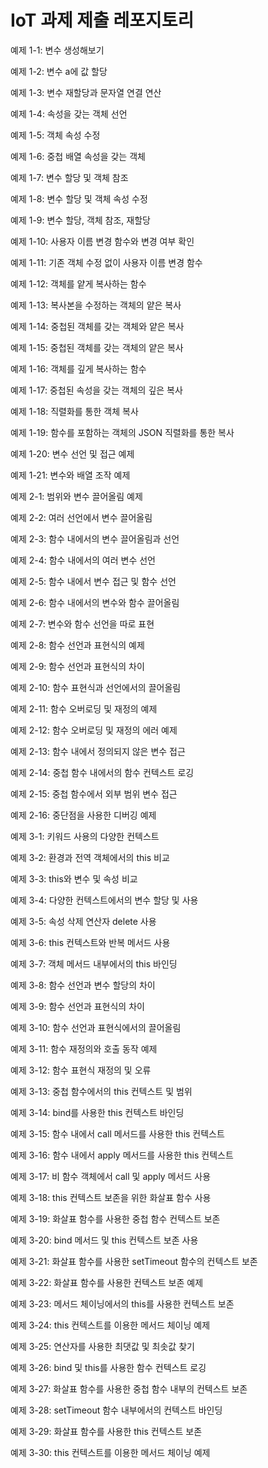 # IoT 과제 제출 레포지토리

예제 1-1: 변수 생성해보기

예제 1-2: 변수 a에 값 할당 

예제 1-3: 변수 재할당과 문자열 연결 연산

예제 1-4: 속성을 갖는 객체 선언

예제 1-5: 객체 속성 수정

예제 1-6: 중첩 배열 속성을 갖는 객체

예제 1-7: 변수 할당 및 객체 참조

예제 1-8: 변수 할당 및 객체 속성 수정

예제 1-9: 변수 할당, 객체 참조, 재할당

예제 1-10: 사용자 이름 변경 함수와 변경 여부 확인

예제 1-11: 기존 객체 수정 없이 사용자 이름 변경 함수

예제 1-12: 객체를 얕게 복사하는 함수

예제 1-13: 복사본을 수정하는 객체의 얕은 복사

예제 1-14: 중첩된 객체를 갖는 객체와 얕은 복사

예제 1-15: 중첩된 객체를 갖는 객체의 얕은 복사

예제 1-16: 객체를 깊게 복사하는 함수

예제 1-17: 중첩된 속성을 갖는 객체의 깊은 복사

예제 1-18: 직렬화를 통한 객체 복사

예제 1-19: 함수를 포함하는 객체의 JSON 직렬화를 통한 복사

예제 1-20: 변수 선언 및 접근 예제 

예제 1-21: 변수와 배열 조작 예제

예제 2-1: 범위와 변수 끌어올림 예제

예제 2-2: 여러 선언에서 변수 끌어올림

예제 2-3: 함수 내에서의 변수 끌어올림과 선언

예제 2-4: 함수 내에서의 여러 변수 선언

예제 2-5: 함수 내에서 변수 접근 및 함수 선언

예제 2-6: 함수 내에서의 변수와 함수 끌어올림

예제 2-7: 변수와 함수 선언을 따로 표현

예제 2-8: 함수 선언과 표현식의 예제

예제 2-9: 함수 선언과 표현식의 차이

예제 2-10: 함수 표현식과 선언에서의 끌어올림

예제 2-11: 함수 오버로딩 및 재정의 예제

예제 2-12: 함수 오버로딩 및 재정의 에러 예제

예제 2-13: 함수 내에서 정의되지 않은 변수 접근

예제 2-14: 중첩 함수 내에서의 함수 컨텍스트 로깅

예제 2-15: 중첩 함수에서 외부 범위 변수 접근

예제 2-16: 중단점을 사용한 디버깅 예제

예제 3-1: 키워드 사용의 다양한 컨텍스트

예제 3-2: 환경과 전역 객체에서의 this 비교

예제 3-3: this와 변수 및 속성 비교

예제 3-4: 다양한 컨텍스트에서의 변수 할당 및 사용

예제 3-5: 속성 삭제 연산자 delete 사용

예제 3-6: this 컨텍스트와 반복 메서드 사용

예제 3-7: 객체 메서드 내부에서의 this 바인딩

예제 3-8: 함수 선언과 변수 할당의 차이

예제 3-9: 함수 선언과 표현식의 차이

예제 3-10: 함수 선언과 표현식에서의 끌어올림

예제 3-11: 함수 재정의와 호출 동작 예제

예제 3-12: 함수 표현식 재정의 및 오류

예제 3-13: 중첩 함수에서의 this 컨텍스트 및 범위

예제 3-14: bind를 사용한 this 컨텍스트 바인딩

예제 3-15: 함수 내에서 call 메서드를 사용한 this 컨텍스트

예제 3-16: 함수 내에서 apply 메서드를 사용한 this 컨텍스트

예제 3-17: 비 함수 객체에서 call 및 apply 메서드 사용

예제 3-18: this 컨텍스트 보존을 위한 화살표 함수 사용

예제 3-19: 화살표 함수를 사용한 중첩 함수 컨텍스트 보존

예제 3-20: bind 메서드 및 this 컨텍스트 보존 사용

예제 3-21: 화살표 함수를 사용한 setTimeout 함수의 컨텍스트 보존

예제 3-22: 화살표 함수를 사용한 컨텍스트 보존 예제

예제 3-23: 메서드 체이닝에서의 this를 사용한 컨텍스트 보존

예제 3-24: this 컨텍스트를 이용한 메서드 체이닝 예제

예제 3-25: 연산자를 사용한 최댓값 및 최솟값 찾기

예제 3-26: bind 및 this를 사용한 함수 컨텍스트 로깅

예제 3-27: 화살표 함수를 사용한 중첩 함수 내부의 컨텍스트 보존

예제 3-28: setTimeout 함수 내부에서의 컨텍스트 바인딩

예제 3-29: 화살표 함수를 사용한 this 컨텍스트 보존

예제 3-30: this 컨텍스트를 이용한 메서드 체이닝 예제